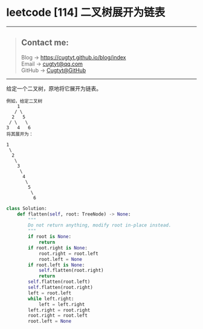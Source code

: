 # leetcode [114] 二叉树展开为链表

---
> ## Contact me:
> Blog -> <https://cugtyt.github.io/blog/index>  
> Email -> <cugtyt@qq.com>  
> GitHub -> [Cugtyt@GitHub](https://github.com/Cugtyt)

---

给定一个二叉树，原地将它展开为链表。

```
例如，给定二叉树
    1
   / \
  2   5
 / \   \
3   4   6
将其展开为：

1
 \
  2
   \
    3
     \
      4
       \
        5
         \
          6
```

``` python
class Solution:
    def flatten(self, root: TreeNode) -> None:
        """
        Do not return anything, modify root in-place instead.
        """
        if root is None:
            return
        if root.right is None:
            root.right = root.left
            root.left = None
        if root.left is None:
            self.flatten(root.right)
            return
        self.flatten(root.left)
        self.flatten(root.right)
        left = root.left
        while left.right:
            left = left.right
        left.right = root.right
        root.right = root.left
        root.left = None
```